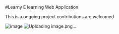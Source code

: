 #Learny E learning Web Application

This is a ongoing project contributions are welcomed


![image](https://github.com/ZLaTaN003/Learny-Workshops/assets/140087832/3f26ca3e-b9da-4f51-9cd0-7665e6d8073e)
![Uploading image.png…]()
